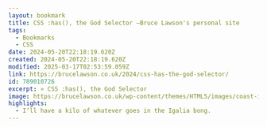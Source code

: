 ```yaml
---
layout: bookmark
title: CSS :has(), the God Selector –Bruce Lawson's personal site
tags:
  - Bookmarks
  - CSS
date: 2024-05-20T22:18:19.620Z
created: 2024-05-20T22:18:19.620Z
modified: 2025-03-17T02:53:59.059Z
link: https://brucelawson.co.uk/2024/css-has-the-god-selector/
id: 789010726
excerpt: » CSS :has(), the God Selector
image: https://brucelawson.co.uk/wp-content/themes/HTML5/images/coast-icon.png
highlights:
  - I’ll have a kilo of whatever goes in the Igalia bong.
---
```

